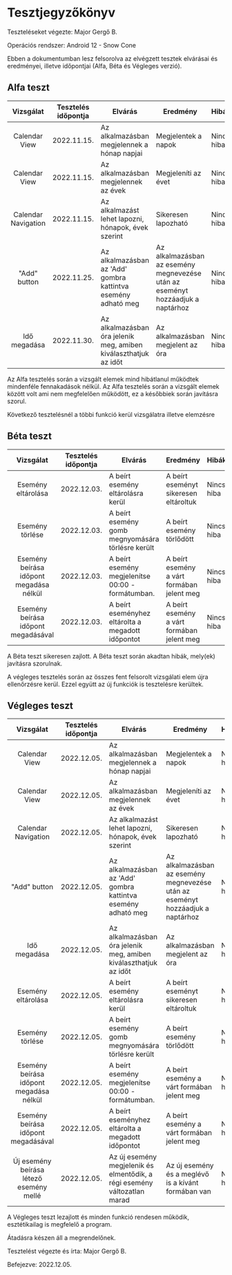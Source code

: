 ﻿# Tesztjegyzőkönyv

Teszteléseket végezte: Major Gergő B.

Operációs rendszer: Android 12 - Snow Cone

Ebben a dokumentumban lesz felsorolva az elvégzett tesztek elvárásai és eredményei, illetve időpontjai (Alfa, Béta és Végleges verzió).

## Alfa teszt

| Vizsgálat | Tesztelés időpontja | Elvárás | Eredmény | Hibák |
| :---: | --- | --- | --- | --- |
| Calendar View| 2022.11.15. | Az alkalmazásban megjelennek a hónap napjai | Megjelentek a napok | Nincs hiba |
| Calendar View| 2022.11.15. | Az alkalmazásban megjelennek az évek | Megjeleníti az évet | Nincs hiba |
| Calendar Navigation| 2022.11.15. | Az alkalmazást lehet lapozni, hónapok, évek szerint| Sikeresen lapozható |Nincs hiba|
| "Add" button| 2022.11.25. | Az alkalmazásban az 'Add' gombra kattintva esemény adható meg| Az alkalmazásban az esemény megnevezése után az eseményt hozzáadjuk a naptárhoz |Nincs hiba|
| Idő megadása | 2022.11.30. | Az alkalmazásban óra jelenik meg, amiben kiválaszthatjuk az időt| Az alkalmazásban megjelent az óra | Nincs hiba|

Az Alfa tesztelés során a vizsgált elemek mind hibátlanul működtek mindenféle fennakadások nélkül.
Az Alfa tesztelés során a vizsgált elemek között volt ami nem megfelelően működött, ez a későbbiek során javításra szorul.

Következő tesztelésnél a többi funkció kerül vizsgálatra illetve elemzésre
## Béta teszt

| Vizsgálat | Tesztelés időpontja | Elvárás | Eredmény | Hibák |
| :---: | --- | --- | --- | --- |
| Esemény eltárolása| 2022.12.03. | A beírt esemény eltárolásra kerül|  A beírt eseményt sikeresen eltároltuk | Nincs hiba|
| Esemény törlése| 2022.12.03. | A beírt esemény gomb megnyomására törlésre került|  A beírt esemény törlődött| Nincs hiba|
| Esemény beírása időpont megadása nélkül| 2022.12.03. | A beírt esemény megjelenítse 00:00 - formátumban.|  A beírt esemény a várt formában jelent meg| Nincs hiba|
 Esemény beírása időpont megadásával| 2022.12.03. | A beírt eseményhez eltárolta a megadott időpontot|  A beírt esemény a várt formában jelent meg| Nincs hiba|

A Béta teszt sikeresen zajlott.
A Béta teszt során akadtan hibák, mely(ek) javításra szorulnak.

A végleges tesztelés során az összes fent felsorolt vizsgálati elem újra ellenőrzésre kerül. Ezzel együtt az új funkciók is tesztelésre kerültek.

## Végleges teszt
| Vizsgálat | Tesztelés időpontja | Elvárás | Eredmény | Hibák |
| :---: | --- | --- | --- | --- |
| Calendar View| 2022.12.05. | Az alkalmazásban megjelennek a hónap napjai | Megjelentek a napok | Nincs hiba |
| Calendar View| 2022.12.05. | Az alkalmazásban megjelennek az évek | Megjeleníti az évet | Nincs hiba |
| Calendar Navigation| 2022.12.05. | Az alkalmazást lehet lapozni, hónapok, évek szerint| Sikeresen lapozható |Nincs hiba|
| "Add" button| 2022.12.05. | Az alkalmazásban az 'Add' gombra kattintva esemény adható meg| Az alkalmazásban az esemény megnevezése után az eseményt hozzáadjuk a naptárhoz |Nincs hiba|
| Idő megadása | 2022.12.05. | Az alkalmazásban óra jelenik meg, amiben kiválaszthatjuk az időt| Az alkalmazásban megjelent az óra | Nincs hiba|
| Esemény eltárolása| 2022.12.05. | A beírt esemény eltárolásra kerül|  A beírt eseményt sikeresen eltároltuk | Nincs hiba|
| Esemény törlése| 2022.12.05. | A beírt esemény gomb megnyomására törlésre került|  A beírt esemény törlődött| Nincs hiba|
| Esemény beírása időpont megadása nélkül| 2022.12.05. | A beírt esemény megjelenítse 00:00 - formátumban.|  A beírt esemény a várt formában jelent meg| Nincs hiba|
 Esemény beírása időpont megadásával| 2022.12.05. | A beírt eseményhez eltárolta a megadott időpontot|  A beírt esemény a várt formában jelent meg| Nincs hiba|
Új esemény beírása létező esemény mellé| 2022.12.05. | Az új esemény megjelenik és elmentődik, a régi esemény változatlan marad|Az új esemény és a meglévő is a kívánt formában van| Nincs hiba|

A Végleges teszt lezajlott és minden funkció rendesen működik, esztétikailag is megfelelő a program.

Átadásra készen áll a megrendelőnek.

Tesztelést végezte és írta: Major Gergő B.

Befejezve: 2022.12.05.
